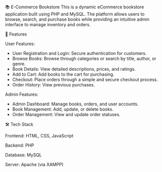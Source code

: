 📚 E-Commerce Bookstore
This is a dynamic eCommerce bookstore application built using PHP and MySQL. The platform allows users to browse, search, and purchase books while providing an intuitive admin interface to manage inventory and orders.

🌟 Features

User Features:
 - User Registration and Login: Secure authentication for customers.
 - Browse Books: Browse through categories or search by title, author, or genre.
 - Book Details: View detailed descriptions, prices, and ratings.
 - Add to Cart: Add books to the cart for purchasing.
 - Checkout: Place orders through a simple and secure checkout process.
 - Order History: View previous purchases.
   
Admin Features:
 - Admin Dashboard: Manage books, orders, and user accounts.
 - Book Management: Add, update, or delete books.
 - Order Management: View and update order statuses.

🛠️ Tech Stack

Frontend: HTML, CSS, JavaScript

Backend: PHP

Database: MySQL

Server: Apache (via XAMPP)
